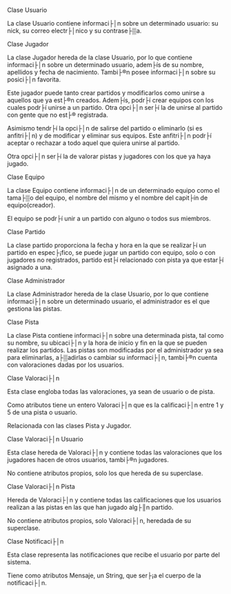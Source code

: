 Clase Usuario

La clase Usuario contiene informaci├│n sobre un determinado usuario: su
nick, su correo electr├│nico y su contrase├▒a.

Clase Jugador

La clase Jugador hereda de la clase Usuario, por lo que contiene
informaci├│n sobre un determinado usuario, adem├ís de su nombre, apellidos
y fecha de nacimiento. Tambi├®n posee informaci├│n sobre su posici├│n
favorita.

Este jugador puede tanto crear partidos y modificarlos como unirse a
aquellos que ya est├®n creados. Adem├ís, podr├í crear equipos con los
cuales podr├í unirse a un partido. Otra opci├│n ser├í la de unirse al
partido con gente que no est├® registrada.

Asimismo tendr├í la opci├│n de salirse del partido o eliminarlo (si es
anfitri├│n) y de modificar y eliminar sus equipos. Este anfitri├│n podr├í
aceptar o rechazar a todo aquel que quiera unirse al partido.

Otra opci├│n ser├í la de valorar pistas y jugadores con los que ya haya
jugado.

Clase Equipo

La clase Equipo contiene informaci├│n de un determinado equipo como el
tama├▒o del equipo, el nombre del mismo y el nombre del capit├ín de
equipo(creador).

El equipo se podr├í unir a un partido con alguno o todos sus miembros.

Clase Partido

La clase partido proporciona la fecha y hora en la que se realizar├í un
partido en espec├¡fico, se puede jugar un partido con equipo, solo o con
jugadores no registrados, partido est├í relacionado con pista ya que
estar├í asignado a una.

Clase Administrador

La clase Administrador hereda de la clase Usuario, por lo que contiene
informaci├│n sobre un determinado usuario, el administrador es el que
gestiona las pistas.

Clase Pista

La clase Pista contiene informaci├│n sobre una determinada pista, tal
como su nombre, su ubicaci├│n y la hora de inicio y fin en la que se
pueden realizar los partidos. Las pistas son modificadas por el
administrador ya sea para eliminarlas, a├▒adirlas o cambiar su
informaci├│n, tambi├®n cuenta con valoraciones dadas por los usuarios.

Clase Valoraci├│n

Esta clase engloba todas las valoraciones, ya sean de usuario o de
pista.

Como atributos tiene un entero Valoraci├│n que es la calificaci├│n entre 1
y 5 de una pista o usuario.

Relacionada con las clases Pista y Jugador.

Clase Valoraci├│n Usuario

Esta clase hereda de Valoraci├│n y contiene todas las valoraciones que
los jugadores hacen de otros usuarios, tambi├®n jugadores.

No contiene atributos propios, solo los que hereda de su superclase.

Clase Valoraci├│n Pista

Hereda de Valoraci├│n y contiene todas las calificaciones que los
usuarios realizan a las pistas en las que han jugado alg├║n partido.

No contiene atributos propios, solo Valoraci├│n, heredada de su
superclase.

Clase Notificaci├│n

Esta clase representa las notificaciones que recibe el usuario por parte
del sistema.

Tiene como atributos Mensaje, un String, que ser├¡a el cuerpo de la
notificaci├│n.
